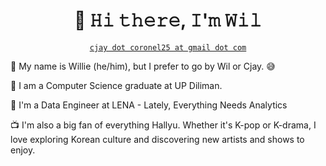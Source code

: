 <h1 align="center" title="...and I'm happy to see you here :)">👋 𝙷𝚒 𝚝𝚑𝚎𝚛𝚎, 𝙸'𝚖 𝚆𝚒𝚕 </h1> 

<p align='center'>
<a href="mailto:wncoroneljr@gmail.com" title="Email Address"><code>cjay dot coronel25 at gmail dot com</code></a> 
</p>

👦 My name is Willie (he/him), but I prefer to go by Wil or Cjay. 😅  

🏬 I am a Computer Science graduate at UP Diliman.  

🔭 I'm a Data Engineer at LENA - Lately, Everything Needs Analytics

📺 I'm also a big fan of everything Hallyu. Whether it's K-pop or K-drama, I love exploring Korean culture and discovering new artists and shows to enjoy.  

<!-- 🇯🇵 Ryujin Nippon ❤️🏐

📫 Feel free to connect with me on [Twitter](https://twitter.com/cjaycrnl_) and [Instagram](https://www.instagram.com/cjaycoronel/) to chat about coding, data, or anything else that interests you! -->

<!--💌 You can also reach me through this email address: <cjay.coronel25@gmail.com> -->


